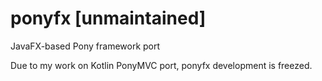 ponyfx [unmaintained]
=====================

JavaFX-based Pony framework port

Due to my work on Kotlin PonyMVC port, ponyfx development is freezed.

